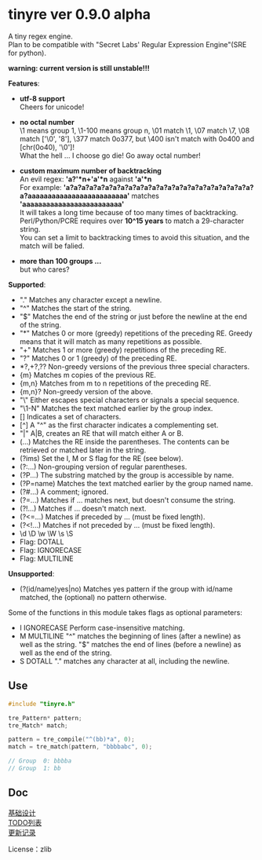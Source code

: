 
# tinyre ver 0.9.0 alpha

A tiny regex engine.  
Plan to be compatible with "Secret Labs' Regular Expression Engine"(SRE for python).  

**warning: current version is still unstable!!!**

**Features**:  
* **utf-8 support**  
  Cheers for unicode!  

* **no octal number**  
  \\1 means group 1, \\1-100 means group n, \\01 match \\1, \\07 match \\7, \\08 match ['\\0', '8'], \\377 match 0o377, but \\400 isn't match with 0o400 and [chr(0o40), '\\0']!  
  What the hell ... I choose go die! Go away octal number!  

* **custom maximum number of backtracking**  
  An evil regex: **'a?'\*n+'a'\*n** against **'a'\*n**  
  For example: **'a?a?a?a?a?a?a?a?a?a?a?a?a?a?a?a?a?a?a?a?a?a?a?a?a?aaaaaaaaaaaaaaaaaaaaaaaaa'** matches **'aaaaaaaaaaaaaaaaaaaaaaaaa'**  
  It will takes a long time because of too many times of backtracking. Perl/Python/PCRE requires over **10^15 years** to match a 29-character string.  
  You can set a limit to backtracking times to avoid this situation, and the match will be falied.  

* **more than 100 groups ...**  
  but who cares?  


**Supported**:
*    "."      Matches any character except a newline.
*    "^"      Matches the start of the string.
*    "$"      Matches the end of the string or just before the newline at the end of the string.
*    "*"      Matches 0 or more (greedy) repetitions of the preceding RE. Greedy means that it will match as many repetitions as possible.
*    "+"      Matches 1 or more (greedy) repetitions of the preceding RE.
*    "?"      Matches 0 or 1 (greedy) of the preceding RE.
*    *?,+?,?? Non-greedy versions of the previous three special characters.
*    {m}      Matches m copies of the previous RE.  
*    {m,n}    Matches from m to n repetitions of the preceding RE.
*    {m,n}?   Non-greedy version of the above.
*    "\\"     Either escapes special characters or signals a special sequence.
*    "\\1-N"  Matches the text matched earlier by the group index.  
*    []       Indicates a set of characters.  
*    [^]      A "^" as the first character indicates a complementing set.  
*    "|"      A|B, creates an RE that will match either A or B.  
*    (...)    Matches the RE inside the parentheses. The contents can be retrieved or matched later in the string.  
*    (?ims)   Set the I, M or S flag for the RE (see below).  
*    (?:...)  Non-grouping version of regular parentheses.  
*    (?P<name>...) The substring matched by the group is accessible by name.  
*    (?P=name)     Matches the text matched earlier by the group named name.
*    (?#...)  A comment; ignored.  
*    (?=...)  Matches if ... matches next, but doesn't consume the string.  
*    (?!...)  Matches if ... doesn't match next.  
*    (?<=...) Matches if preceded by ... (must be fixed length).  
*    (?<!...) Matches if not preceded by ... (must be fixed length).  
*    \\d \\D \\w \\W \\s \\S  
*    Flag: DOTALL
*    Flag: IGNORECASE
*    Flag: MULTILINE


**Unsupported**:
*    (?(id/name)yes|no) Matches yes pattern if the group with id/name matched, the (optional) no pattern otherwise.


Some of the functions in this module takes flags as optional parameters:
*    I  IGNORECASE  Perform case-insensitive matching.
*    M  MULTILINE   "^" matches the beginning of lines (after a newline) as well as the string. "$" matches the end of lines (before a newline) as well as the end of the string.
*    S  DOTALL      "." matches any character at all, including the newline.


## Use

```C
#include "tinyre.h"

tre_Pattern* pattern;
tre_Match* match;

pattern = tre_compile("^(bb)*a", 0);
match = tre_match(pattern, "bbbbabc", 0);

// Group  0: bbbba
// Group  1: bb
```

## Doc

[基础设计](https://github.com/fy0/tinyre/wiki/%E5%9F%BA%E7%A1%80%E8%AE%BE%E8%AE%A1)  
[TODO列表](https://github.com/fy0/tinyre/wiki/todo-%E5%88%97%E8%A1%A8)  
[更新记录](https://github.com/fy0/tinyre/wiki/%E6%9B%B4%E6%96%B0%E8%AE%B0%E5%BD%95)  

License：zlib
